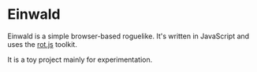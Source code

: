 # Einwald

Einwald is a simple browser-based roguelike. It's written in JavaScript and uses the
[rot.js][rotlink] toolkit.

It is a toy project mainly for experimentation.

[rotlink]: https://ondras.github.io/rot.js/hp
